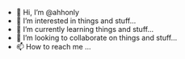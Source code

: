 - 👋 Hi, I’m @ahhonly
- 👀 I’m interested in things and stuff...
- 🌱 I’m currently learning things and stuff...
- 💞️ I’m looking to collaborate on things and stuff...
- 📫 How to reach me ...

<!---
ahhonly/ahhonly is a ✨ special ✨ repository because its `README.md` (this file) appears on your GitHub profile.
You can click the Preview link to take a look at your changes.
--->
